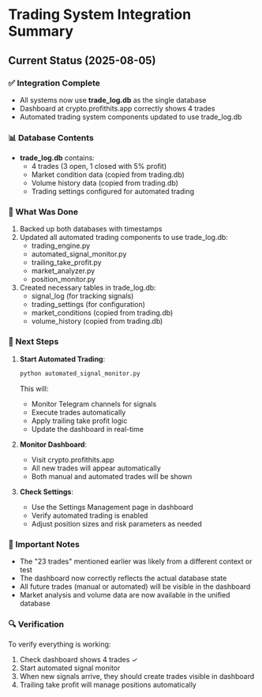 # Trading System Integration Summary

## Current Status (2025-08-05)

### ✅ Integration Complete
- All systems now use **trade_log.db** as the single database
- Dashboard at crypto.profithits.app correctly shows 4 trades
- Automated trading system components updated to use trade_log.db

### 📊 Database Contents
- **trade_log.db** contains:
  - 4 trades (3 open, 1 closed with 5% profit)
  - Market condition data (copied from trading.db)
  - Volume history data (copied from trading.db)
  - Trading settings configured for automated trading

### 🔧 What Was Done
1. Backed up both databases with timestamps
2. Updated all automated trading components to use trade_log.db:
   - trading_engine.py
   - automated_signal_monitor.py
   - trailing_take_profit.py
   - market_analyzer.py
   - position_monitor.py
3. Created necessary tables in trade_log.db:
   - signal_log (for tracking signals)
   - trading_settings (for configuration)
   - market_conditions (copied from trading.db)
   - volume_history (copied from trading.db)

### 🚀 Next Steps

1. **Start Automated Trading**:
   ```bash
   python automated_signal_monitor.py
   ```
   This will:
   - Monitor Telegram channels for signals
   - Execute trades automatically
   - Apply trailing take profit logic
   - Update the dashboard in real-time

2. **Monitor Dashboard**:
   - Visit crypto.profithits.app
   - All new trades will appear automatically
   - Both manual and automated trades will be shown

3. **Check Settings**:
   - Use the Settings Management page in dashboard
   - Verify automated trading is enabled
   - Adjust position sizes and risk parameters as needed

### 📝 Important Notes
- The "23 trades" mentioned earlier was likely from a different context or test
- The dashboard now correctly reflects the actual database state
- All future trades (manual or automated) will be visible in the dashboard
- Market analysis and volume data are now available in the unified database

### 🔍 Verification
To verify everything is working:
1. Check dashboard shows 4 trades ✓
2. Start automated signal monitor
3. When new signals arrive, they should create trades visible in dashboard
4. Trailing take profit will manage positions automatically